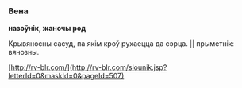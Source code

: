 ### Вена
**назоўнік, жаночы род**

Крывяносны сасуд, па якім кроў рухаецца да сэрца. || прыметнік: вянозны.

<a rel="author">[http://rv-blr.com/](http://rv-blr.com/slounik.jsp?letterId=0&maskId=0&pageId=507)</a>
